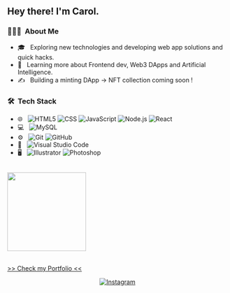 <h2> Hey there! I'm Carol.</h2>

<h3> 👨🏻‍💻 &nbsp;About Me </h3>

- 🎓 &nbsp; Exploring new technologies and developing web app solutions and quick hacks.
- 🌱 &nbsp; Learning more about Frontend dev, Web3 DApps and Artificial Intelligence.
- ✍️ &nbsp; Building a minting DApp -> NFT collection coming soon !

<h3> 🛠 &nbsp;Tech Stack</h3>

- 🌐 &nbsp;
  ![HTML5](https://img.shields.io/badge/-HTML5-333333?style=flat&logo=HTML5)
  ![CSS](https://img.shields.io/badge/-CSS-333333?style=flat&logo=CSS3&logoColor=1572B6)
  ![JavaScript](https://img.shields.io/badge/-JavaScript-333333?style=flat&logo=javascript)
  ![Node.js](https://img.shields.io/badge/-Node.js-333333?style=flat&logo=node.js)
  ![React](https://img.shields.io/badge/-React-333333?style=flat&logo=react)
- 💻 &nbsp;
  ![MySQL](https://img.shields.io/badge/-MySQL-333333?style=flat&logo=mysql)
- ⚙️ &nbsp;
  ![Git](https://img.shields.io/badge/-Git-333333?style=flat&logo=git)
  ![GitHub](https://img.shields.io/badge/-GitHub-333333?style=flat&logo=github)
- 🔧 &nbsp;
  ![Visual Studio Code](https://img.shields.io/badge/-Visual%20Studio%20Code-333333?style=flat&logo=visual-studio-code&logoColor=007ACC)
- 🖥 &nbsp;
  ![Illustrator](https://img.shields.io/badge/-Illustrator-333333?style=flat&logo=adobe-illustrator)
  ![Photoshop](https://img.shields.io/badge/-Photoshop-333333?style=flat&logo=adobe-photoshop)

<br/>

<a href="https://github.com/CyNyxy">
  <img height="180em" src="https://github-readme-stats.vercel.app/api/top-langs/?username=CyNyxy&theme=buefy&layout=compact" />
</a>

<br/>
<br/>

[ >> Check my Portfolio <<](https://nyxy-portfolio.netlify.app)

<p align="center">
<a href="https://github.com/CyNyxy"><img alt="Instagram" src="https://img.shields.io/badge/Github-cynyxy-blue?style=flat-square&logo=github"></a>
</p>
